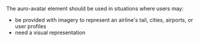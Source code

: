 The auro-avatar element should be used in situations where users may:
* be provided with imagery to represent an airline's tail, cities, airports, or user profiles
* need a visual representation